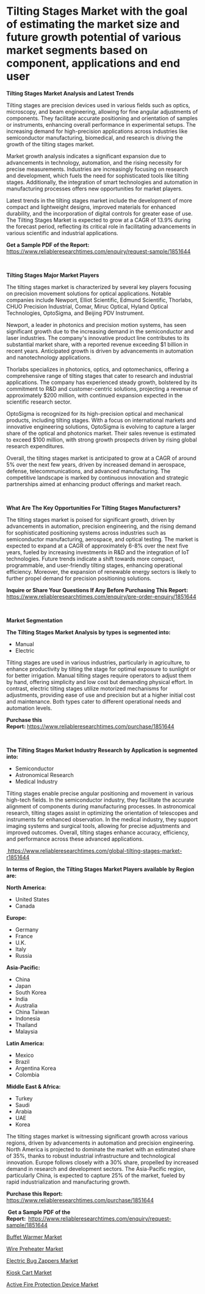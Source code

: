 <p><h1>Tilting Stages Market with the goal of estimating the market size and future growth potential of various market segments based on component, applications and end user</h1></p><p><strong>Tilting Stages Market Analysis and Latest Trends</strong></p>
<p><p>Tilting stages are precision devices used in various fields such as optics, microscopy, and beam engineering, allowing for fine angular adjustments of components. They facilitate accurate positioning and orientation of samples or instruments, enhancing overall performance in experimental setups. The increasing demand for high-precision applications across industries like semiconductor manufacturing, biomedical, and research is driving the growth of the tilting stages market.</p><p>Market growth analysis indicates a significant expansion due to advancements in technology, automation, and the rising necessity for precise measurements. Industries are increasingly focusing on research and development, which fuels the need for sophisticated tools like tilting stages. Additionally, the integration of smart technologies and automation in manufacturing processes offers new opportunities for market players.</p><p>Latest trends in the tilting stages market include the development of more compact and lightweight designs, improved materials for enhanced durability, and the incorporation of digital controls for greater ease of use. The Tilting Stages Market is expected to grow at a CAGR of 13.9% during the forecast period, reflecting its critical role in facilitating advancements in various scientific and industrial applications.</p></p>
<p><strong>Get a Sample PDF of the Report:&nbsp;</strong> <a href="https://www.reliableresearchtimes.com/enquiry/request-sample/1851644?utm_campaign=1625&utm_medium=2&utm_source=Github&utm_content=ia&utm_term=19102024&utm_id=tilting-stages">https://www.reliableresearchtimes.com/enquiry/request-sample/1851644</a></p>
<p>&nbsp;</p>
<p><strong>Tilting Stages Major Market Players</strong></p>
<p><p>The tilting stages market is characterized by several key players focusing on precision movement solutions for optical applications. Notable companies include Newport, Elliot Scientific, Edmund Scientific, Thorlabs, CHUO Precision Industrial, Comar, Miruc Optical, Hyland Optical Technologies, OptoSigma, and Beijing PDV Instrument.</p><p>Newport, a leader in photonics and precision motion systems, has seen significant growth due to the increasing demand in the semiconductor and laser industries. The company's innovative product line contributes to its substantial market share, with a reported revenue exceeding $1 billion in recent years. Anticipated growth is driven by advancements in automation and nanotechnology applications.</p><p>Thorlabs specializes in photonics, optics, and optomechanics, offering a comprehensive range of tilting stages that cater to research and industrial applications. The company has experienced steady growth, bolstered by its commitment to R&D and customer-centric solutions, projecting a revenue of approximately $200 million, with continued expansion expected in the scientific research sector.</p><p>OptoSigma is recognized for its high-precision optical and mechanical products, including tilting stages. With a focus on international markets and innovative engineering solutions, OptoSigma is evolving to capture a larger share of the optical and photonics market. Their sales revenue is estimated to exceed $100 million, with strong growth prospects driven by rising global research expenditures.</p><p>Overall, the tilting stages market is anticipated to grow at a CAGR of around 5% over the next few years, driven by increased demand in aerospace, defense, telecommunications, and advanced manufacturing. The competitive landscape is marked by continuous innovation and strategic partnerships aimed at enhancing product offerings and market reach.</p></p>
<p>&nbsp;</p>
<p><strong>What Are The Key Opportunities For Tilting Stages Manufacturers?</strong></p>
<p><p>The tilting stages market is poised for significant growth, driven by advancements in automation, precision engineering, and the rising demand for sophisticated positioning systems across industries such as semiconductor manufacturing, aerospace, and optical testing. The market is expected to expand at a CAGR of approximately 6-8% over the next five years, fueled by increasing investments in R&D and the integration of IoT technologies. Future trends indicate a shift towards more compact, programmable, and user-friendly tilting stages, enhancing operational efficiency. Moreover, the expansion of renewable energy sectors is likely to further propel demand for precision positioning solutions.</p></p>
<p><strong>Inquire or Share Your Questions If Any Before Purchasing This Report:</strong> <a href="https://www.reliableresearchtimes.com/enquiry/pre-order-enquiry/1851644?utm_campaign=1625&utm_medium=2&utm_source=Github&utm_content=ia&utm_term=19102024&utm_id=tilting-stages">https://www.reliableresearchtimes.com/enquiry/pre-order-enquiry/1851644</a></p>
<p>&nbsp;</p>
<p><strong>Market Segmentation</strong></p>
<p><strong>The Tilting Stages Market Analysis by types is segmented into:</strong></p>
<p><ul><li>Manual</li><li>Electric</li></ul></p>
<p><p>Tilting stages are used in various industries, particularly in agriculture, to enhance productivity by tilting the stage for optimal exposure to sunlight or for better irrigation. Manual tilting stages require operators to adjust them by hand, offering simplicity and low cost but demanding physical effort. In contrast, electric tilting stages utilize motorized mechanisms for adjustments, providing ease of use and precision but at a higher initial cost and maintenance. Both types cater to different operational needs and automation levels.</p></p>
<p><strong>Purchase this Report:&nbsp;</strong><a href="https://www.reliableresearchtimes.com/purchase/1851644?utm_campaign=1625&utm_medium=2&utm_source=Github&utm_content=ia&utm_term=19102024&utm_id=tilting-stages">https://www.reliableresearchtimes.com/purchase/1851644</a></p>
<p>&nbsp;</p>
<p><strong>The Tilting Stages Market Industry Research by Application is segmented into:</strong></p>
<p><ul><li>Semiconductor</li><li>Astronomical Research</li><li>Medical Industry</li></ul></p>
<p><p>Tilting stages enable precise angular positioning and movement in various high-tech fields. In the semiconductor industry, they facilitate the accurate alignment of components during manufacturing processes. In astronomical research, tilting stages assist in optimizing the orientation of telescopes and instruments for enhanced observation. In the medical industry, they support imaging systems and surgical tools, allowing for precise adjustments and improved outcomes. Overall, tilting stages enhance accuracy, efficiency, and performance across these advanced applications.</p></p>
<p><a href="https://www.reliableresearchtimes.com/global-tilting-stages-market-r1851644?utm_campaign=1625&utm_medium=2&utm_source=Github&utm_content=ia&utm_term=19102024&utm_id=tilting-stages">&nbsp;https://www.reliableresearchtimes.com/global-tilting-stages-market-r1851644</a></p>
<p><strong>In terms of Region, the Tilting Stages Market Players available by Region are:</strong></p>
<p>
    <p> <strong> North America: </strong>
        <ul>
            <li>United States</li>
            <li>Canada</li>
        </ul>
        </p> 
    <p> <strong> Europe: </strong>
        <ul>
            <li>Germany</li>
            <li>France</li>
            <li>U.K.</li>
            <li>Italy</li>
            <li>Russia</li>
        </ul>
        </p> 
    <p> <strong> Asia-Pacific: </strong>
        <ul>
            <li>China</li>
            <li>Japan</li>
            <li>South Korea</li>
            <li>India</li>
            <li>Australia</li>
            <li>China Taiwan</li>
            <li>Indonesia</li>
            <li>Thailand</li>
            <li>Malaysia</li>
        </ul>
        </p> 
    <p> <strong> Latin America: </strong>
        <ul>
            <li>Mexico</li>
            <li>Brazil</li>
            <li>Argentina Korea</li>
            <li>Colombia</li>
        </ul>
        </p> 
    <p> <strong> Middle East & Africa: </strong>
        <ul>
            <li>Turkey</li>
            <li>Saudi</li>
            <li>Arabia</li>
            <li>UAE</li>
            <li>Korea</li>
        </ul>
    </p>
    </p>
<p><p>The tilting stages market is witnessing significant growth across various regions, driven by advancements in automation and precision engineering. North America is projected to dominate the market with an estimated share of 35%, thanks to robust industrial infrastructure and technological innovation. Europe follows closely with a 30% share, propelled by increased demand in research and development sectors. The Asia-Pacific region, particularly China, is expected to capture 25% of the market, fueled by rapid industrialization and manufacturing growth.</p></p>
<p><strong>Purchase this Report: </strong><a href="https://www.reliableresearchtimes.com/purchase/1851644?utm_campaign=1625&utm_medium=2&utm_source=Github&utm_content=ia&utm_term=19102024&utm_id=tilting-stages">https://www.reliableresearchtimes.com/purchase/1851644</a></p>
<p>&nbsp;<strong>Get a Sample PDF of the Report:&nbsp;&nbsp;</strong><a href="https://www.reliableresearchtimes.com/enquiry/request-sample/1851644?utm_campaign=1625&utm_medium=2&utm_source=Github&utm_content=ia&utm_term=19102024&utm_id=tilting-stages">https://www.reliableresearchtimes.com/enquiry/request-sample/1851644</a></p>
<p><strong></strong></p>
<p><p><a href="https://www.linkedin.com/pulse/global-buffet-warmer-market-product-types-applications-regional-wn3bc?utm_campaign=1625&utm_medium=2&utm_source=Github&utm_content=ia&utm_term=19102024&utm_id=tilting-stages">Buffet Warmer Market</a></p><p><a href="https://www.linkedin.com/pulse/investment-opportunities-wire-preheater-sector-risk-analysis-roi-vlyne?utm_campaign=1625&utm_medium=2&utm_source=Github&utm_content=ia&utm_term=19102024&utm_id=tilting-stages">Wire Preheater Market</a></p><p><a href="https://www.linkedin.com/pulse/electric-bug-zappers-market-opportunities-emerging-global-trends-dttre?utm_campaign=1625&utm_medium=2&utm_source=Github&utm_content=ia&utm_term=19102024&utm_id=tilting-stages">Electric Bug Zappers Market</a></p><p><a href="https://www.linkedin.com/pulse/kiosk-cart-market-transformation-comparative-analysis-4npfe?utm_campaign=1625&utm_medium=2&utm_source=Github&utm_content=ia&utm_term=19102024&utm_id=tilting-stages">Kiosk Cart Market</a></p><p><a href="https://www.linkedin.com/pulse/surfing-active-fire-protection-device-wave-riding-tm7fe?utm_campaign=1625&utm_medium=2&utm_source=Github&utm_content=ia&utm_term=19102024&utm_id=tilting-stages">Active Fire Protection Device Market</a></p></p>